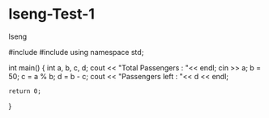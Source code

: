 # Iseng-Test-1
Iseng

#include <iostream>
#include <string>
using namespace std;

int main()
{
    int a, b, c, d;
    cout << "Total Passengers : "<< endl;
    cin >> a;
    b = 50;
    c = a % b;
    d = b - c;
    cout << "Passengers left : "<< d << endl;
    
    return 0;
}
